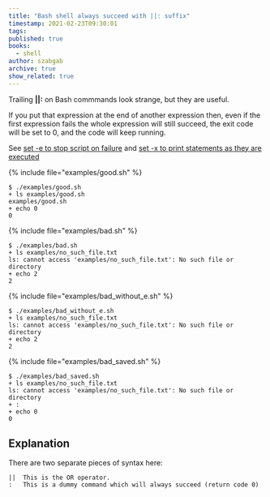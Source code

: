 ```yaml
---
title: "Bash shell always succeed with ||: suffix"
timestamp: 2021-02-23T09:30:01
tags:
published: true
books:
  - shell
author: szabgab
archive: true
show_related: true
---
```



Trailing <b>||:</b> on Bash commmands look strange, but they are useful.


If you put that expression at the end of another expression then, even if the first expression fails the whole expression will still succeed,
the exit code will be set to 0, and the code will keep running.

See [set -e to stop script on failure](/bash-set-e) and [set -x to print statements as they are executed](/bash-set-x)

{% include file="examples/good.sh" %}

```
$ ./examples/good.sh
+ ls examples/good.sh
examples/good.sh
+ echo 0
0
```

{% include file="examples/bad.sh" %}

```
$ ./examples/bad.sh
+ ls examples/no_such_file.txt
ls: cannot access 'examples/no_such_file.txt': No such file or directory
+ echo 2
2
```

{% include file="examples/bad_without_e.sh" %}

```
$ ./examples/bad_without_e.sh
+ ls examples/no_such_file.txt
ls: cannot access 'examples/no_such_file.txt': No such file or directory
+ echo 2
2
```

{% include file="examples/bad_saved.sh" %}

```
$ ./examples/bad_saved.sh
+ ls examples/no_such_file.txt
ls: cannot access 'examples/no_such_file.txt': No such file or directory
+ :
+ echo 0
0
```

## Explanation

There are two separate pieces of syntax here:

```
||  This is the OR operator.
:   This is a dummy command which will always succeed (return code 0)
```


